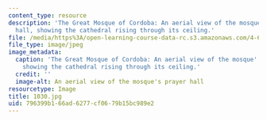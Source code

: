 ```yaml
---
content_type: resource
description: 'The Great Mosque of Cordoba: An aerial view of the mosque''s prayer
  hall, showing the cathedral rising through its ceiling.'
file: /media/https%3A/open-learning-course-data-rc.s3.amazonaws.com/4-614-religious-architecture-and-islamic-cultures-fall-2002/796399b166ad6277cf0679b15bc989e2_1030.jpg
file_type: image/jpeg
image_metadata:
  caption: 'The Great Mosque of Cordoba: An aerial view of the mosque''s prayer hall,
    showing the cathedral rising through its ceiling.'
  credit: ''
  image-alt: An aerial view of the mosque's prayer hall
resourcetype: Image
title: 1030.jpg
uid: 796399b1-66ad-6277-cf06-79b15bc989e2
---
```

